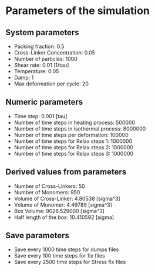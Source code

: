 # Parameters of the simulation

## System parameters 

- Packing fraction: 0.5
- Cross-Linker Concentration: 0.05
- Number of particles: 1000
- Shear rate: 0.01 [1/tau]
- Temperature: 0.05
- Damp: 1
- Max deformation per cycle: 20

 ## Numeric parameters 

- Time step: 0.001 [tau]
- Number of time steps in heating process: 500000
- Number of time steps in isothermal process: 8000000
- Number of time steps per deformation: 100000
- Number of time steps for Relax steps 1: 1000000
- Number of time steps for Relax steps 2: 1000000
- Number of time steps for Relax steps 3: 1000000

 ## Derived values from parameters 

- Number of Cross-Linkers: 50
- Number of Monomers: 950
- Volume of Cross-Linker: 4.80538 [sigma^3]
- Volume of Monomer: 4.49789 [sigma^3]
- Box Volume: 9026.529000 [sigma^3]
- Half length of the box: 10.410592 [sigma]

 ## Save parameters 

- Save every 1000 time steps for dumps files
- Save every 100 time steps for fix files
- Save every 2500 time steps for Stress fix files
